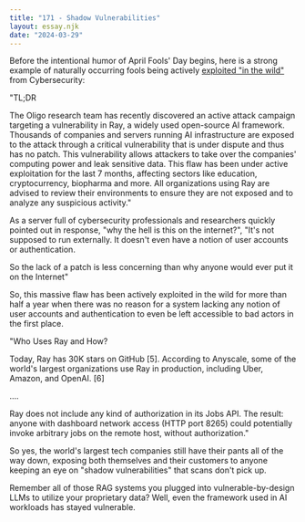 ```yaml
---
title: "171 - Shadow Vulnerabilities"
layout: essay.njk
date: "2024-03-29"
---
```


Before the intentional humor of April Fools' Day begins, here is a strong example of naturally occurring fools being actively [exploited "in the wild"](https://www.oligo.security/blog/shadowray-attack-ai-workloads-actively-exploited-in-the-wild) from Cybersecurity:

"TL;DR

The Oligo research team has recently discovered an active attack campaign targeting a vulnerability in Ray, a widely used open-source AI framework. Thousands of companies and servers running AI infrastructure are exposed to the attack through a critical vulnerability that is under dispute and thus has no patch. This vulnerability allows attackers to take over the companies' computing power and leak sensitive data. This flaw has been under active exploitation for the last 7 months, affecting sectors like education, cryptocurrency, biopharma and more. All organizations using Ray are advised to review their environments to ensure they are not exposed and to analyze any suspicious activity."

As a server full of cybersecurity professionals and researchers quickly pointed out in response, "why the hell is this on the internet?", "It's not supposed to run externally. It doesn't even have a notion of user accounts or authentication.

So the lack of a patch is less concerning than why anyone would ever put it on the Internet"

So, this massive flaw has been actively exploited in the wild for more than half a year when there was no reason for a system lacking any notion of user accounts and authentication to even be left accessible to bad actors in the first place.

"Who Uses Ray and How?

Today, Ray has 30K stars on GitHub \[5\]. According to Anyscale, some of the world's largest organizations use Ray in production, including Uber, Amazon, and OpenAI. \[6\]

....

Ray does not include any kind of authorization in its Jobs API. The result: anyone with dashboard network access (HTTP port 8265) could potentially invoke arbitrary jobs on the remote host, without authorization."

So yes, the world's largest tech companies still have their pants all of the way down, exposing both themselves and their customers to anyone keeping an eye on "shadow vulnerabilities" that scans don't pick up.

Remember all of those RAG systems you plugged into vulnerable-by-design LLMs to utilize your proprietary data? Well, even the framework used in AI workloads has stayed vulnerable.
